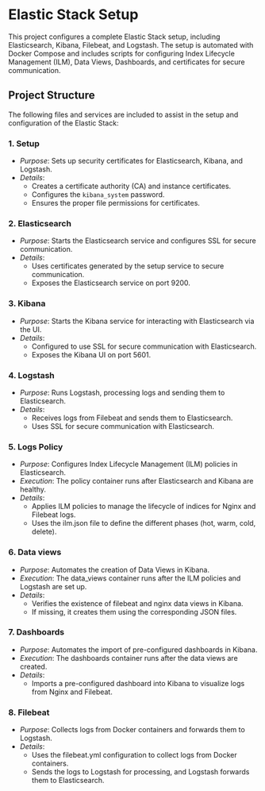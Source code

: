 # Elastic Stack Setup

This project configures a complete Elastic Stack setup, including Elasticsearch, Kibana, Filebeat, and Logstash. The setup is automated with Docker Compose and includes scripts for configuring Index Lifecycle Management (ILM), Data Views, Dashboards, and certificates for secure communication.

## Project Structure

The following files and services are included to assist in the setup and configuration of the Elastic Stack:

### 1. Setup
- *Purpose*: Sets up security certificates for Elasticsearch, Kibana, and Logstash.
- *Details*:
  - Creates a certificate authority (CA) and instance certificates.
  - Configures the `kibana_system` password.
  - Ensures the proper file permissions for certificates.

### 2. Elasticsearch
- *Purpose*: Starts the Elasticsearch service and configures SSL for secure communication.
- *Details*:
  - Uses certificates generated by the setup service to secure communication.
  - Exposes the Elasticsearch service on port 9200.

### 3. Kibana
- *Purpose*: Starts the Kibana service for interacting with Elasticsearch via the UI.
- *Details*:
  - Configured to use SSL for secure communication with Elasticsearch.
  - Exposes the Kibana UI on port 5601.

### 4. Logstash
- *Purpose*: Runs Logstash, processing logs and sending them to Elasticsearch.
- *Details*:
  - Receives logs from Filebeat and sends them to Elasticsearch.
  - Uses SSL for secure communication with Elasticsearch.

### 5. Logs Policy
- *Purpose*: Configures Index Lifecycle Management (ILM) policies in Elasticsearch.
- *Execution*: The policy container runs after Elasticsearch and Kibana are healthy.
- *Details*:
  - Applies ILM policies to manage the lifecycle of indices for Nginx and Filebeat logs.
  - Uses the ilm.json file to define the different phases (hot, warm, cold, delete).

### 6. Data views
- *Purpose*: Automates the creation of Data Views in Kibana.
- *Execution*: The data_views container runs after the ILM policies and Logstash are set up.
- *Details*:
  - Verifies the existence of filebeat and nginx data views in Kibana.
  - If missing, it creates them using the corresponding JSON files.

### 7. Dashboards
- *Purpose*: Automates the import of pre-configured dashboards in Kibana.
- *Execution*: The dashboards container runs after the data views are created.
- *Details*:
  - Imports a pre-configured dashboard into Kibana to visualize logs from Nginx and Filebeat.

### 8. Filebeat
- *Purpose*: Collects logs from Docker containers and forwards them to Logstash.
- *Details*:
  - Uses the filebeat.yml configuration to collect logs from Docker containers.
  - Sends the logs to Logstash for processing, and Logstash forwards them to Elasticsearch.